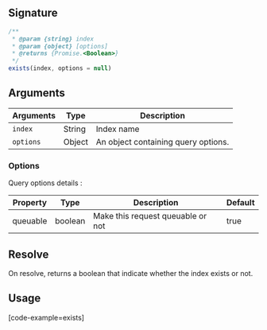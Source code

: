 ## Signature

``` javascript
/**
 * @param {string} index
 * @param {object} [options]
 * @returns {Promise.<Boolean>}
 */
exists(index, options = null)
```

## Arguments

| Arguments     | Type        | Description |
|---------------|-------------|----------------------------------------|
| ``index``     | String      | Index name |
| ``options``   | Object | An object containing query options. |

### __Options__

Query options details :

| Property | Type    | Description                       | Default |
| -------- | ------- | --------------------------------- | ------- |
| queuable | boolean | Make this request queuable or not | true    |

## Resolve

On resolve, returns a boolean that indicate whether the index exists or not.

## Usage

[code-example=exists]
